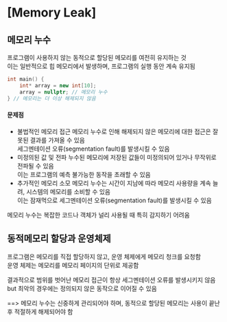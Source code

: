 # [Memory Leak]

## 메모리 누수

프로그램이 사용하지 않는 동적으로 할당된 메모리를 여전히 유지하는 것   
이는 일반적으로 힙 메모리에서 발생하며, 프로그램의 실행 동안 계속 유지됨

~~~cpp
int main() {
	int* array = new int[10];
	array = nullptr; // 메모리 누수
} // 메모리는 더 이상 해제되지 않음
~~~

#### 문제점
- 불법적인 메모리 접근
메모리 누수로 인해 해제되지 않은 메모리에 대한 접근은 잘못된 결과를 가져올 수 있음   
세그멘테이션 오류(segmentation fault)를 발생시킬 수 있음
- 미정의된 값 및 전파
누수된 메모리에 저장된 값들이 미정의되어 있거나 무작위로 전파될 수 있음   
이는 프로그램의 예측 불가능한 동작을 초래할 수 있음
- 추가적인 메모리 소모
메모리 누수는 시간이 지남에 따라 메모리 사용량을 계속 늘려, 시스템의 메모리를 소비할 수 있음   
이는 잠재먹으로 세그멘테이션 오류(segmentation fault)를 발생시킬 수 있음

메모리 누수는 복잡한 코드나 객체가 널리 사용될 때 특히 감지하기 어려움

## 동적메모리 할당과 운영체제

프로그램은 메모리를 직접 할당하지 않고, 운영 체제에게 메모리 청크를 요청함   
운영 체제는 메모리를 메모리 페이지의 단위로 제공함

결과적으로 범위를 벗어난 메모리 접근이 항상 세그멘테이션 오류를 발생시키지 않음   
but 최악의 경우에는 정의되지 않은 동작으로 이어질 수 있음   

==> 메모리 누수는 신중하게 관리되어야 하며, 동적으로 할당된 메모리는 사용이 끝난 후 적절하게 해제되어야 함
